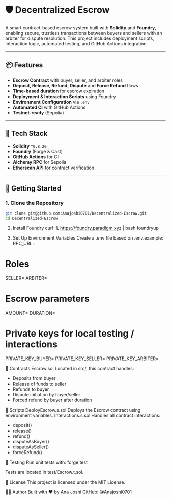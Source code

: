 # 🛡️ Decentralized Escrow

A smart contract-based escrow system built with **Solidity** and **Foundry**, enabling secure, trustless transactions between buyers and sellers with an arbiter for dispute resolution. This project includes deployment scripts, interaction logic, automated testing, and GitHub Actions integration.

---

## 📦 Features

- **Escrow Contract** with buyer, seller, and arbiter roles
- **Deposit, Release, Refund, Dispute** and **Force Refund** flows
- **Time-based duration** for escrow expiration
- **Deployment & Interaction Scripts** using Foundry
- **Environment Configuration** via `.env`
- **Automated CI** with GitHub Actions
- **Testnet-ready** (Sepolia)

---

## 🧰 Tech Stack

- **Solidity** `^0.8.20`
- **Foundry** (Forge & Cast)
- **GitHub Actions** for CI
- **Alchemy RPC** for Sepolia
- **Etherscan API** for contract verification

---

## 🚀 Getting Started

### 1. Clone the Repository

```bash
git clone git@github.com:Anajoshi0701/Decentralized-Escrow.git
cd Decentralized-Escrow
```
2. Install Foundry
curl -L https://foundry.paradigm.xyz | bash
foundryup


3. Set Up Environment Variables
Create a .env file based on .env.example:
RPC_URL=

# Roles
SELLER=
ARBITER=

# Escrow parameters
AMOUNT=
DURATION=

# Private keys for local testing / interactions
PRIVATE_KEY_BUYER=
PRIVATE_KEY_SELLER=
PRIVATE_KEY_ARBITER=

📜 Contracts
Escrow.sol
Located in src/, this contract handles:
- Deposits from buyer
- Release of funds to seller
- Refunds to buyer
- Dispute initiation by buyer/seller
- Forced refund by buyer after duration

📂 Scripts
DeployEscrow.s.sol
Deploys the Escrow contract using environment variables.
Interactions.s.sol
Handles all contract interactions:
- deposit()
- release()
- refund()
- disputeAsBuyer()
- disputeAsSeller()
- forceRefund()


🧪 Testing
Run unit tests with:
forge test


Tests are located in test/Escrow.t.sol.

🔐 License
This project is licensed under the MIT License.

🙋‍♀️ Author
Built with ❤️ by Ana Joshi
GitHub: @Anajoshi0701










